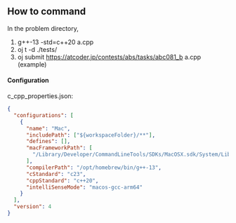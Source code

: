 ## How to command

In the problem directory,

1. g++-13 -std=c++20 a.cpp
2. oj t -d ./tests/
3. oj submit https://atcoder.jp/contests/abs/tasks/abc081_b a.cpp (example)

#### Configuration

c_cpp_properties.json:

```json
{
  "configurations": [
    {
      "name": "Mac",
      "includePath": ["${workspaceFolder}/**"],
      "defines": [],
      "macFrameworkPath": [
        "/Library/Developer/CommandLineTools/SDKs/MacOSX.sdk/System/Library/Frameworks"
      ],
      "compilerPath": "/opt/homebrew/bin/g++-13",
      "cStandard": "c23",
      "cppStandard": "c++20",
      "intelliSenseMode": "macos-gcc-arm64"
    }
  ],
  "version": 4
}
```
